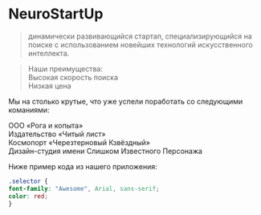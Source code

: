 # NeuroStartUp
>  динамически развивающийся стартап,
специализирующийся на поиске с использованием новейших
технологий искусственного интеллекта.

>Наши преимущества:\
Высокая скорость поиска\
Низкая цена

Мы на столько крутые, что уже успели поработать со следующими команиями:

ООО «Рога и копыта»\
Издательство «Читый лист»\
Космопорт «Черезтерновый Кзвёздный»\
Дизайн-студия имени Слишком Известного Персонажа

Ниже пример кода из нашего приложения:
~~~ css
.selector {
font-family: "Awesome", Arial, sans-serif;
color: red;
}
~~~

